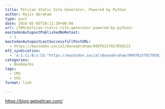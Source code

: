 ```yaml
---
title: Pelican Static Site Generator, Powered by Python
author: Rajiv Abraham
type: post
date: 2018-05-05T10:11:30+00:00
url: /389/pelican-static-site-generator-powered-by-python/
mastodonAutopostPublishedNoRetoot:
  - 1
mastodonAutopostLastSuccessfullPostURL:
  - https://mastodon.social/@unoabraham/99976157017058223
mf2_syndication:
  - 'a:1:{i:0;s:53:"https://mastodon.social/@unoabraham/99976157017058223";}'
categories:
  - Bookmarks
tags:
  - CMS
  - SSG
format: link

---
```

<https://blog.getpelican.com/>